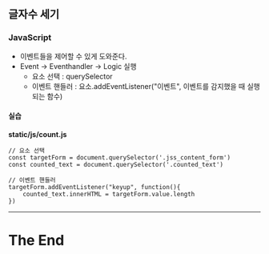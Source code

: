 ## 글자수 세기

### JavaScript
   - 이벤트들을 제어할 수 있게 도와준다.
   - Event -> Eventhandler -> Logic 실행
       - 요소 선택 : querySelector
       - 이벤트 핸들러 : 요소.addEventListener("이벤트", 이벤트를 감지했을 때 실행되는 함수)

#### 실습

**static/js/count.js**

```
// 요소 선택
const targetForm = document.querySelector('.jss_content_form')
const counted_text = document.querySelector('.counted_text')

// 이벤트 핸들러
targetForm.addEventListener("keyup", function(){
    counted_text.innerHTML = targetForm.value.length
})
```

<hr>

# The End

